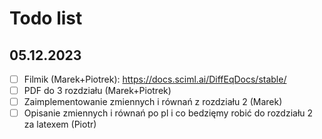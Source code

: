 # Todo list

## 05.12.2023
- [ ] Filmik (Marek+Piotrek): https://docs.sciml.ai/DiffEqDocs/stable/
- [ ] PDF do 3 rozdziału (Marek+Piotrek)
- [ ] Zaimplementowanie zmiennych i równań z rozdziału 2 (Marek)
- [ ] Opisanie zmiennych i równań po pl i co bedzięmy robić do rozdziału 2 za latexem (Piotr)